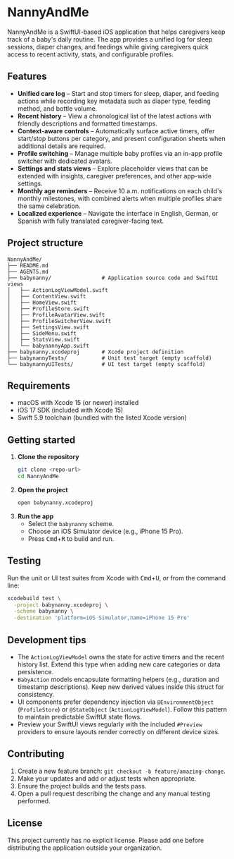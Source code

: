 # NannyAndMe

NannyAndMe is a SwiftUI-based iOS application that helps caregivers keep track of a baby's daily routine. The app provides a unified log for sleep sessions, diaper changes, and feedings while giving caregivers quick access to recent activity, stats, and configurable profiles.

## Features

- **Unified care log** – Start and stop timers for sleep, diaper, and feeding actions while recording key metadata such as diaper type, feeding method, and bottle volume.
- **Recent history** – View a chronological list of the latest actions with friendly descriptions and formatted timestamps.
- **Context-aware controls** – Automatically surface active timers, offer start/stop buttons per category, and present configuration sheets when additional details are required.
- **Profile switching** – Manage multiple baby profiles via an in-app profile switcher with dedicated avatars.
- **Settings and stats views** – Explore placeholder views that can be extended with insights, caregiver preferences, and other app-wide settings.
- **Monthly age reminders** – Receive 10 a.m. notifications on each child's monthly milestones, with combined alerts when multiple profiles share the same celebration.
- **Localized experience** – Navigate the interface in English, German, or Spanish with fully translated caregiver-facing text.

## Project structure

```
NannyAndMe/
├── README.md
├── AGENTS.md
├── babynanny/                # Application source code and SwiftUI views
│   ├── ActionLogViewModel.swift
│   ├── ContentView.swift
│   ├── HomeView.swift
│   ├── ProfileStore.swift
│   ├── ProfileAvatarView.swift
│   ├── ProfileSwitcherView.swift
│   ├── SettingsView.swift
│   ├── SideMenu.swift
│   ├── StatsView.swift
│   └── babynannyApp.swift
├── babynanny.xcodeproj       # Xcode project definition
├── babynannyTests/           # Unit test target (empty scaffold)
└── babynannyUITests/         # UI test target (empty scaffold)
```

## Requirements

- macOS with Xcode 15 (or newer) installed
- iOS 17 SDK (included with Xcode 15)
- Swift 5.9 toolchain (bundled with the listed Xcode version)

## Getting started

1. **Clone the repository**
   ```bash
   git clone <repo-url>
   cd NannyAndMe
   ```
2. **Open the project**
   ```bash
   open babynanny.xcodeproj
   ```
3. **Run the app**
   - Select the `babynanny` scheme.
   - Choose an iOS Simulator device (e.g., iPhone 15 Pro).
   - Press <kbd>Cmd</kbd>+<kbd>R</kbd> to build and run.

## Testing

Run the unit or UI test suites from Xcode with <kbd>Cmd</kbd>+<kbd>U</kbd>, or from the command line:

```bash
xcodebuild test \
  -project babynanny.xcodeproj \
  -scheme babynanny \
  -destination 'platform=iOS Simulator,name=iPhone 15 Pro'
```

## Development tips

- The `ActionLogViewModel` owns the state for active timers and the recent history list. Extend this type when adding new care categories or data persistence.
- `BabyAction` models encapsulate formatting helpers (e.g., duration and timestamp descriptions). Keep new derived values inside this struct for consistency.
- UI components prefer dependency injection via `@EnvironmentObject` (`ProfileStore`) or `@StateObject` (`ActionLogViewModel`). Follow this pattern to maintain predictable SwiftUI state flows.
- Preview your SwiftUI views regularly with the included `#Preview` providers to ensure layouts render correctly on different device sizes.

## Contributing

1. Create a new feature branch: `git checkout -b feature/amazing-change`.
2. Make your updates and add or adjust tests when appropriate.
3. Ensure the project builds and the tests pass.
4. Open a pull request describing the change and any manual testing performed.

## License

This project currently has no explicit license. Please add one before distributing the application outside your organization.
